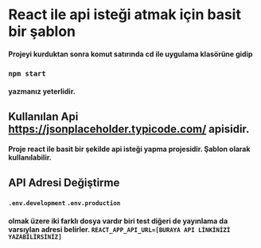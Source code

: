 # React ile api isteği atmak için basit bir şablon

#### Projeyi kurduktan sonra komut satırında cd ile uygulama klasörüne gidip
### `npm start`
#### yazmanız yeterlidir.

## Kullanılan Api https://jsonplaceholder.typicode.com/  apisidir. 
#### Proje react ile basit bir şekilde api isteği yapma projesidir. Şablon olarak kullanılabilir.

## API Adresi Değiştirme
#### `.env.development`  `.env.production`
#### olmak üzere iki farklı dosya vardır biri test diğeri de yayınlama da varsıylan adresi belirler. `REACT_APP_API_URL=[BURAYA API LİNKİNİZİ YAZABİLİRSİNİZ] `
